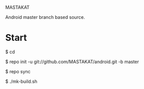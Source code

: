 MASTAKAT

Android master branch based source.

Start
=====

$ cd <workspacedir>

$ repo init -u git://github.com/MASTAKAT/android.git -b master

$ repo sync

$ ./mk-build.sh <device>
